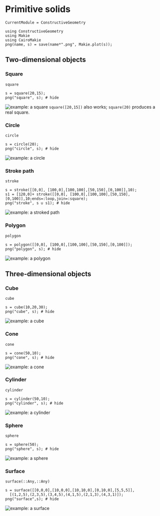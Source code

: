 # Primitive solids
```@meta
CurrentModule = ConstructiveGeometry
```
```@setup 0
using ConstructiveGeometry
using Makie
using CairoMakie
png(name, s) = save(name*".png", Makie.plot(s));
```

## Two-dimensional objects
### Square
```@docs
square
```
```@repl 0
s = square(20,15);
png("square", s); # hide
```

![example: a square](square.png)
`square([20,15])` also works; `square(20)` produces a real square.

### Circle
```@docs
circle
```
```@repl 0
s = circle(20);
png("circle", s); # hide
```
![example: a circle](circle.png)

### Stroke path
```@docs
stroke
```
```@repl 0
s = stroke([[0,0], [100,0],[100,100],[50,150],[0,100]],10);
s1 = [120,0]+ stroke([[0,0], [100,0],[100,100],[50,150],[0,100]],10;ends=:loop,join=:square);
png("stroke", s ∪ s1); # hide
```
![example: a stroked path](stroke.png)
### Polygon
```@docs
polygon
```
```@repl 0
s = polygon([[0,0], [100,0],[100,100],[50,150],[0,100]]);
png("polygon", s); # hide
```
![example: a polygon](polygon.png)

## Three-dimensional objects

### Cube
```@docs
cube
```
```@repl 0
s = cube(10,20,30);
png("cube", s); # hide
```
![example: a cube](cube.png)

### Cone
```@docs
cone
```
```@repl 0
s = cone(50,10);
png("cone", s); # hide
```
![example: a cone](cone.png)

### Cylinder
```@docs
cylinder
```
```@repl 0
s = cylinder(50,10);
png("cylinder", s); # hide
```
![example: a cylinder](cylinder.png)

### Sphere
```@docs
sphere
```
```@repl 0
s = sphere(50);
png("sphere", s); # hide
```
![example: a sphere](sphere.png)

### Surface
```@docs
surface(::Any,::Any)
```
```@repl 0
s = surface([[0,0,0],[10,0,0],[10,10,0],[0,10,0],[5,5,5]],
  [(1,2,5),(2,3,5),(3,4,5),(4,1,5),(2,1,3),(4,3,1)]);
png("surface",s); # hide
```
![example: a surface](surface.png)

